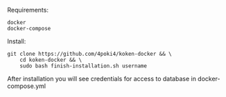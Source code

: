 Requirements: 
```
docker
docker-compose
```

Install:
```
git clone https://github.com/4poki4/koken-docker && \
    cd koken-docker && \
    sudo bash finish-installation.sh username
```

After installation you will see credentials for access to database in docker-compose.yml
